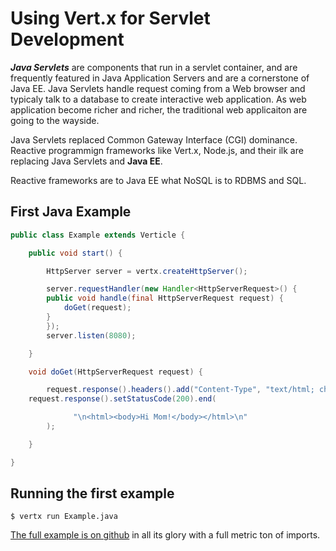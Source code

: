 # Using Vert.x for Servlet Development

***Java Servlets*** are components that run in a servlet container, and are frequently featured in Java Application Servers and are a cornerstone of Java EE. Java Servlets handle request coming from a Web browser and typicaly talk to a database to create interactive web application. As web application become richer and richer, the traditional web applicaiton are going to the wayside.

Java Servlets replaced Common Gateway Interface (CGI) dominance. Reactive programmign frameworks like Vert.x, Node.js, and their ilk are replacing Java Servlets and **Java EE**.

Reactive frameworks are to Java EE what NoSQL is to RDBMS and SQL.

## First Java Example


```java
public class Example extends Verticle {

    public void start() {

        HttpServer server = vertx.createHttpServer();

        server.requestHandler(new Handler<HttpServerRequest>() {
		public void handle(final HttpServerRequest request) {
			doGet(request);
		}
	    });
        server.listen(8080);

    }

    void doGet(HttpServerRequest request) {

        request.response().headers().add("Content-Type", "text/html; charset=UTF-8");
	request.response().setStatusCode(200).end(

              "\n<html><body>Hi Mom!</body></html>\n"
        );

    }

}
```

## Running the first example

```
$ vertx run Example.java
```

[The full example is on github](./Example.java) in all its glory with a full metric ton of imports.


